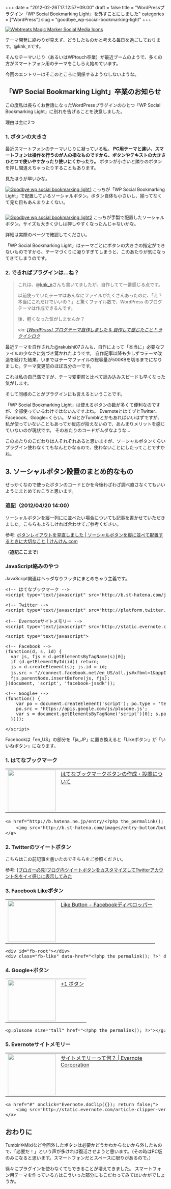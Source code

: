 +++
date = "2012-02-26T17:12:57+09:00"
draft = false
title = "WordPressプラグイン「WP Social Bookmarking Light」を外すことにしました"
categories = ["WordPress"]
slug = "goodbye_wp-social-bookmarking-light"
+++

<a href="http://www.flickr.com/photos/44071822@N08/4994299154/" title="Webtreats Magic Marker Social Media Icons by webtreats, on Flickr" target="_blank"><img class="flickr_photo" src="http://farm5.static.flickr.com/4152/4994299154_1c084bddd7_z.jpg" alt="Webtreats Magic Marker Social Media Icons" /></a>

テーマ開発に終わりが見えず、どうしたものかと考える毎日を過ごしております。@knk_nです。

そんなテーマいじり（あるいはWPtouch卒業）が最近ブームのようで、多くの方がスマートフォン用のテーマをこしらえ始めています。

今回のエントリーはそこのところに関係するようなしないような。<!--more--><h2>「WP Social Bookmarking Light」卒業のお知らせ</h2>
この度私は長らくお世話になったWordPressプラグインのひとつ「WP Social Bookmarking Light」に別れを告げることを決意しました。

理由は主に2つ

<h3>1. ボタンの大きさ</h3>
最近スマートフォンのテーマいじりに凝っている私。
<strong>PC用テーマと違い、スマートフォンは操作を行うのが人の指なものですから、ボタンやテキストの大きさひとつで使いやすかったり使いにくかったり。</strong>
ボタンが小さいと隣りのボタンを押し間違えちゃったりすることもあります。

見たほうが早いかな。


<a href="https://knk-n.com/images/2012/02/goodbye_wp-social-bookmarking-light1.jpg" title="Goodbye wp social bookmarking light1"><img src="https://knk-n.com/images/2012/02/goodbye_wp-social-bookmarking-light1.jpg" alt="Goodbye wp social bookmarking light1" title="goodbye_wp-social-bookmarking-light1.jpg" /></a>
こっちが「WP Social Bookmarking Light」で配置しているソーシャルボタン。ボタン自体も小さいし、揃ってなくて見た目もあんまりよくない。

<p style="margin-top: 2em;"></p>
<a href="https://knk-n.com/images/2012/02/goodbye_wp-social-bookmarking-light2.jpg" title="Goodbye wp social bookmarking light2"><img src="https://knk-n.com/images/2012/02/goodbye_wp-social-bookmarking-light2.jpg" alt="Goodbye wp social bookmarking light2" title="goodbye_wp-social-bookmarking-light2.jpg" /></a>
こっちが手製で配置したソーシャルボタン。サイズも大きく少しは押しやすくなったんじゃないかな。

詳細は実際のページで確認してください。

「WP Social Bookmarking Light」はテーマごとにボタンの大きさの指定ができないものですから、テーマづくりに凝りすぎてしまうと、このあたりが気になってきてしまうのです。


<h3>2. できればプラグインは…ね？</h3>
<blockquote cite="http://rakuishi.com/wordpress/2492/" title="[WordPrsss] ブログテーマ自作しました &amp; 自作して感じたこと * ラクイシロク">
<p><p>これは、@<a class="twitter-anywhere-user" href="http://twitter.com/knk_n">knk_n</a>さんも書いてましたが、自作してて一番感じる点です。</p>
<p>以前使っていたテーマはあんなにファイルがたくさんあったのに、「え？ 本当にこれだけでいいの？」と驚くファイル数で、WordPress のブログテーマは作成できるんです。</p>
<p>後、軽くなった気がしませんか？</p></p>
<cite>via: <a href="http://rakuishi.com/wordpress/2492/" target="_blank">[WordPrsss] ブログテーマ自作しました &amp; 自作して感じたこと * ラクイシロク</a></cite>
</blockquote>
最近テーマを自作された@rakuishi07さんも、自作によって「本当に」必要なファイルの少なさに気づき驚かれたようです。
自作記事以降も少しずつテーマ改造を続けた結果、いまではテーマファイルの総容量が500KBを切るまでになりました。テーマ変更前のほぼ五分の一です。

これは私の自己満ですが、テーマ変更前と比べて読み込みスピードも早くなった気がします。

そして同様のことがプラグインにも言えるということです。

「WP Social Bookmarking Light」は使えるボタンの数が多くて便利なのですが、全部使っているわけではないんですよね。
EvernoteとはてブとTwitter、Facebook、Google+くらい。
MixiとかTumblrとかもあればいいはずですが、私が使っていないこともあってか反応が拾えないので、あんまりメリットを感じていないのが現状です。
そのあたりのコードがムダなような…

このあたりのこだわりは人それぞれあると思いますが、ソーシャルボタンくらいプラグイン使わなくてもなんとかなるので、使わないことにしたってことですかね。

<h2>3. ソーシャルボタン設置のまとめ的なもの</h2>
せっかくなので使ったボタンのコードとかを今後わざわざ調べ直さなくてもいいようにまとめておこうと思います。

<h3>追記（2012/04/20 14:00）</h3>
ソーシャルボタンを縦一列にに並べたい場合についても記事を書かせていただきました。こちらもよろしければ合わせてご参考ください。
<p>参考: <a href="https://knk-n.com/2012/04/20/how_to_customize_button_layout/" target="_blank">ボタンレイアウトを見直しました | ソーシャルボタンを縦に並べて配置するときに大切なこと | けんけん.com</a><script type="text/javascript">var url="https://knk-n.com/2012/04/20/how_to_customize_button_layout/";</script><script src="http://api.b.st-hatena.com/entry.count?url=https://knk-n.com/2012/04/20/how_to_customize_button_layout/&callback=hatebTxt"></script></p>
（<strong>追記ここまで</strong>）

<h3>JavaScript絡みのやつ</h3>
JavaScript関連はヘッダなりフッタにまとめちゃう主義です。

<pre class="brush: xml; gutter: false;">
&lt;!-- はてなブックマーク --&gt;
&lt;script type=&quot;text/javascript&quot; src=&quot;http://b.st-hatena.com/js/bookmark_button.js&quot; charset=&quot;utf-8&quot; async=&quot;async&quot;&gt;&lt;/script&gt;

&lt;!-- Twitter --&gt;
&lt;script type=&quot;text/javascript&quot; src=&quot;http://platform.twitter.com/widgets.js&quot;&gt;&lt;/script&gt;

&lt;!-- Evernoteサイトメモリー --&gt;
&lt;script type=&quot;text/javascript&quot; src=&quot;http://static.evernote.com/noteit.js&quot;&gt;&lt;/script&gt;
</pre>

<pre class="brush: jscript; gutter: false;">
&lt;script type=&quot;text/javascript&quot;&gt;

&lt;!-- Facebook --&gt;
(function(d, s, id) {
  var js, fjs = d.getElementsByTagName(s)[0];
  if (d.getElementById(id)) return;
  js = d.createElement(s); js.id = id;
  js.src = &quot;//connect.facebook.net/en_US/all.js#xfbml=1&amp;appId=FacebookのAppID&quot;;
  fjs.parentNode.insertBefore(js, fjs);
}(document, &#039;script&#039;, &#039;facebook-jssdk&#039;));
 
&lt;!-- Google+ --&gt;
(function() {
    var po = document.createElement(&#039;script&#039;); po.type = &#039;text/javascript&#039;; po.async = true;
    po.src = &#039;https://apis.google.com/js/plusone.js&#039;;
    var s = document.getElementsByTagName(&#039;script&#039;)[0]; s.parentNode.insertBefore(po, s);
  })();
 
&lt;/script&gt;
</pre>

Facebookは「en_US」の部分を「ja_JP」に置き換えると「Likeボタン」が「いいねボタン」になります。

<h3>1. はてなブックマーク</h3>

<table width="100%"><td valign="top" width="150"><a href="http://b.hatena.ne.jp/guide/bbutton" target="_blank"><img border="0" src="http://capture.heartrails.com/150x130/shadow?http://b.hatena.ne.jp/guide/bbutton" width="150" height="130" /></a></td><td valign="top"><a href="http://b.hatena.ne.jp/guide/bbutton" target="_blank">はてなブックマークボタンの作成・設置について</a><script type="text/javascript">var url="http://b.hatena.ne.jp/guide/bbutton";</script><script src="http://api.b.st-hatena.com/entry.count?url=http://b.hatena.ne.jp/guide/bbutton&callback=hatebTxt"></script></td></table>

<pre class="brush: xml; gutter: false;">
&lt;a href=&quot;http://b.hatena.ne.jp/entry/&lt;?php the_permalink(); ?&gt;&quot; class=&quot;hatena-bookmark-button&quot; data-hatena-bookmark-title=&quot; / @knk_n: &lt;?php the_title(); ?&gt;&quot; data-hatena-bookmark-layout=&quot;vertical&quot; title=&quot;このエントリーをはてなブックマークに追加&quot;&gt;
    &lt;img src=&quot;http://b.st-hatena.com/images/entry-button/button-only.gif&quot; alt=&quot;このエントリーをはてなブックマークに追加&quot; width=&quot;20&quot; height=&quot;20&quot; style=&quot;border: none;&quot; /&gt;
&lt;/a&gt;
</pre>

<h3>2. Twitterのツイートボタン</h3>
こちらはこの前記事を書いたのでそちらをご参照ください。

<p>参考: <a href="https://knk-n.com/2012/02/24/tweetbutton_customize/" target="_blank">[ブロガー必見]ブログ内ツイートボタンをカスタマイズしてTwitterアカウント名をイイ感じに表示してみた</a><script type="text/javascript">var url="https://knk-n.com/2012/02/24/tweetbutton_customize/";</script><script src="http://api.b.st-hatena.com/entry.count?url=https://knk-n.com/2012/02/24/tweetbutton_customize/&callback=hatebTxt"></script></p>

<h3>3. Facebook Likeボタン</h3>

<table width="100%"><td valign="top" width="150"><a href="https://developers.facebook.com/docs/reference/plugins/like/" target="_blank"><img border="0" src="http://capture.heartrails.com/150x130/shadow?https://developers.facebook.com/docs/reference/plugins/like/" width="150" height="130" /></a></td><td valign="top"><a href="https://developers.facebook.com/docs/reference/plugins/like/" target="_blank">Like Button - Facebookディベロッパー</a><script type="text/javascript">var url="https://developers.facebook.com/docs/reference/plugins/like/";</script><script src="http://api.b.st-hatena.com/entry.count?url=https://developers.facebook.com/docs/reference/plugins/like/&callback=hatebTxt"></script></td></table>

<pre class="brush: xml; gutter: false;">
&lt;div id=&quot;fb-root&quot;&gt;&lt;/div&gt;
&lt;div class=&quot;fb-like&quot; data-href=&quot;&lt;?php the_permalink(); ?&gt;&quot; data-send=&quot;false&quot; data-layout=&quot;box_count&quot; data-width=&quot;55&quot; data-show-faces=&quot;false&quot;&gt;&lt;/div&gt;
</pre>

<h3>4. Google+ボタン</h3>
<table width="100%"><td valign="top" width="150"><a href="http://www.google.com/intl/ja/webmasters/+1/button/index.html" target="_blank"><img border="0" src="http://capture.heartrails.com/150x130/shadow?http://www.google.com/intl/ja/webmasters/+1/button/index.html" width="150" height="130" /></a></td><td valign="top"><a href="http://www.google.com/intl/ja/webmasters/+1/button/index.html" target="_blank">+1 ボタン</a><script type="text/javascript">var url="http://www.google.com/intl/ja/webmasters/+1/button/index.html";</script><script src="http://api.b.st-hatena.com/entry.count?url=http://www.google.com/intl/ja/webmasters/+1/button/index.html&callback=hatebTxt"></script></td></table>

<pre class="brush: xml; gutter: false;">
&lt;g:plusone size=&quot;tall&quot; href=&quot;&lt;?php the_permalink(); ?&gt;&quot;&gt;&lt;/g:plusone&gt;
</pre>

<h3>5. Evernoteサイトメモリー</h3>
<table width="100%"><td valign="top" width="150"><a href="http://www.evernote.com/about/intl/jp/developer/sitememory/" target="_blank"><img border="0" src="http://capture.heartrails.com/150x130/shadow?http://www.evernote.com/about/intl/jp/developer/sitememory/" width="150" height="130" /></a></td><td valign="top"><a href="http://www.evernote.com/about/intl/jp/developer/sitememory/" target="_blank">サイトメモリーって何？ | Evernote Corporation</a><script type="text/javascript">var url="http://www.evernote.com/about/intl/jp/developer/sitememory/";</script><script src="http://api.b.st-hatena.com/entry.count?url=http://www.evernote.com/about/intl/jp/developer/sitememory/&callback=hatebTxt"></script></td></table>

<pre class="brush: xml; gutter: false;">
&lt;a href=&quot;#&quot; onclick=&quot;Evernote.doClip({}); return false;&quot;&gt;
    &lt;img src=&quot;http://static.evernote.com/article-clipper-vert.png&quot; alt=&quot;Clip to Evernote&quot; /&gt;
&lt;/a&gt;
</pre>

<h2>おわりに</h2>
TumblrやMixiなど今回外したボタンは必要かどうかわからないから外したもので、「必要だ！」という声が多ければ復活させようと思います。（その時はPC版のみになると思います。スマートフォンだとスペースに限りがあるので。）

徐々にプラグインを使わなくてもできることが増えてきました。
スマートフォン用テーマを作っている方はこういった部分にもこだわってみてはいかがでしょうか。
